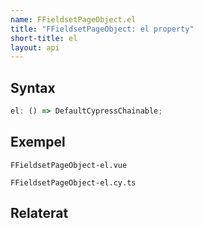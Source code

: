 ```yaml
---
name: FFieldsetPageObject.el
title: "FFieldsetPageObject: el property"
short-title: el
layout: api
---
```


## Syntax

```ts nocompile nolint
el: () => DefaultCypressChainable;
```

## Exempel

```import static
FFieldsetPageObject-el.vue
```

```import
FFieldsetPageObject-el.cy.ts
```

## Relaterat
